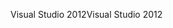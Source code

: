 <span data-ttu-id="85982-101">Visual Studio 2012</span><span class="sxs-lookup"><span data-stu-id="85982-101">Visual Studio 2012</span></span>